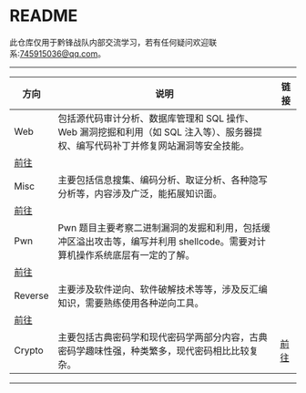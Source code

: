 README
=============================
此仓库仅用于黔锋战队内部交流学习，若有任何疑问欢迎联系:745915036@qq.com。

****

|方向|说明|链接|
|---|---|---|
|Web|包括源代码审计分析、数据库管理和 SQL 操作、Web 漏洞挖掘和利用（如 SQL 注入等）、服务器提权、编写代码补丁并修复网站漏洞等安全技能。
|[前往](/Web/)|
|Misc|主要包括信息搜集、编码分析、取证分析、各种隐写分析等，内容涉及广泛，能拓展知识面。
|[前往](/Misc/)|
|Pwn|Pwn 题目主要考察二进制漏洞的发掘和利用，包括缓冲区溢出攻击等，编写并利用 shellcode。需要对计算机操作系统底层有一定的了解。
|[前往](/Pwn/)|
|Reverse|主要涉及软件逆向、软件破解技术等等，涉及反汇编知识，需要熟练使用各种逆向工具。
|[前往](/Reverse/)|
|Crypto|主要包括古典密码学和现代密码学两部分内容，古典密码学趣味性强，种类繁多，现代密码相比比较复杂。|[前往](/Crypto/)|
****
